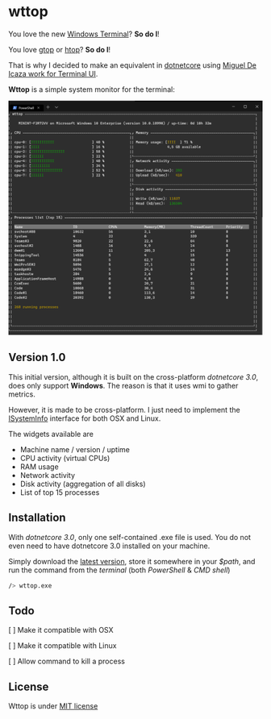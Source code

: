 # wttop

You love the new [Windows Terminal](https://github.com/microsoft/terminal)? **So do I**!

You love [gtop](https://github.com/aksakalli/gtop) or [htop](https://github.com/hishamhm/htop)? **So do I**!

That is why I decided to make an equivalent in [dotnetcore](https://github.com/dotnet/core) using [Miguel De Icaza work for Terminal UI](https://github.com/migueldeicaza/gui.cs).

**Wttop** is a simple system monitor for the terminal:

![wttop print screen](doc/wttop.png)

## Version 1.0

This initial version, although it is built on the cross-platform *dotnetcore 3.0*, does only support **Windows**. The reason is that it uses wmi to gather metrics.

However, it is made to be cross-platform. I just need to implement the [ISystemInfo](Core/ISystemInfo.cs) interface for both OSX and Linux.

The widgets available are
* Machine name / version / uptime
* CPU activity (virtual CPUs)
* RAM usage
* Network activity
* Disk activity (aggregation of all disks)
* List of top 15 processes

## Installation

With *dotnetcore 3.0*, only one self-contained .exe file is used. You do not even need to have dotnetcore 3.0 installed on your machine.

Simply download the [latest version](https://github.com/jchomarat/wttop/releases), store it somewhere in your *$path*, and run the command from the *terminal* (both *PowerShell* & *CMD shell*)

```sh
/> wttop.exe
```

## Todo

[ ] Make it compatible with OSX

[ ] Make it compatible with Linux

[ ] Allow command to kill a process

## License

Wttop is under [MIT license](https://github.com/jchomarat/wttop/blob/master/LICENSE)